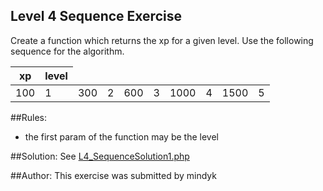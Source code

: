Level 4 Sequence Exercise
-----------------------
Create a function which returns the xp for a given level. Use the following sequence for the algorithm.
<table>
	<thead>
		<tr>
			<th>xp</th><th>level</th>
		</tr>
	</thead>
	<tbody>
		<tr>
			<td>100</td><td>1</td>
			<td>300</td><td>2</td>
			<td>600</td><td>3</td>
			<td>1000</td><td>4</td>
			<td>1500</td><td>5</td>
		</tr>
	</tbody>
<table>


##Rules:
* the first param of the function may be the level

##Solution:
See [L4_SequenceSolution1.php](https://github.com/mindyk/beginning-php/blob/master/exercises/L4_SequenceExercise/L4_SequenceExerciseSolution1.php)

##Author:
This exercise was submitted by mindyk